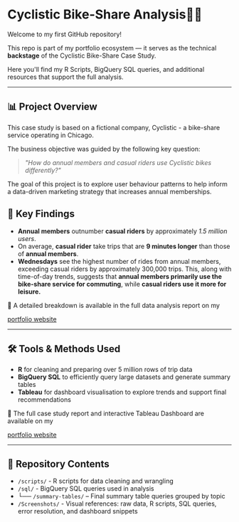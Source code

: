 # Cyclistic Bike-Share Analysis🚴‍♀️

Welcome to my first GitHub repository!

This repo is part of my portfolio ecosystem — it serves as the technical **backstage** of the Cyclistic Bike-Share Case Study.

Here you'll find my R Scripts, BigQuery SQL queries, and additional resources that support the full analysis.

---

## 📊 Project Overview

This case study is based on a fictional company, Cyclistic - a bike-share service operating in Chicago.

The business objective was guided by the following key question:
> *"How do annual members and casual riders use Cyclistic bikes differently?"*

The goal of this project is to explore user behaviour patterns to help inform a data-driven marketing strategy that increases annual memberships.

## 🔑 Key Findings
- **Annual members** outnumber **casual riders** by approximately *1.5 million users*.
- On average, **casual rider** take trips that are **9 minutes longer** than those of **annual members**.
- **Wednesdays** see the highest number of rides from annual members, exceeding casual riders by approximately 300,000 trips.
  This, along with time-of-day trends, suggests that **annual members primarily use the bike-share service for commuting**, while **casual riders use it more for leisure.**

📎 A detailed breakdown is available in the full data analysis report on my 

[portfolio website](https://datascienceportfol.io/sephorakelonga)

---

## 🛠 Tools & Methods Used
- **R** for cleaning and preparing over 5 million rows of trip data
- **BigQuery SQL** to efficiently query large datasets and generate summary tables
- **Tableau** for dashboard visualisation to explore trends and support final recommendations

📎 The full case study report and interactive Tableau Dashboard are available on my 

[portfolio website](https://datascienceportfol.io/sephorakelonga)

---

## 📁 Repository Contents
- `/scripts/` - R scripts for data cleaning and wrangling
- `/sql/` - BigQuery SQL queries used in analysis
-  └── `/summary-tables/` – Final summary table queries grouped by topic
- `/Screenshots/` - Visual references: raw data, R scripts, SQL queries, error resolution, and dashboard snippets

 
